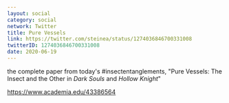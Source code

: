 ```yaml
---
layout: social
category: social
network: Twitter
title: Pure Vessels
link: https://twitter.com/steinea/status/1274036846700331008
twitterID: 1274036846700331008
date: 2020-06-19
---
```


the complete paper from today's #insectentanglements, "Pure Vessels: The Insect and the Other in *Dark Souls* and *Hollow Knight*"

<https://www.academia.edu/43386564>
